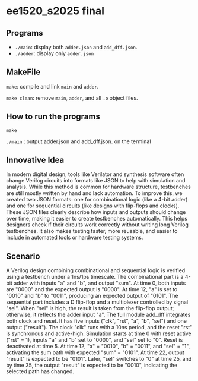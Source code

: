 # ee1520_s2025 final
## Programs

- `./main`: display both `adder.json` and `add_dff.json`.
- `./adder`: display only `adder.json`

## MakeFile

`make`: compile and link `main` and `adder`.

`make clean`: remove `main`, `adder`, and all `.o` object files.

## How to run the programs

`make`

`./main` : output adder.json and add_dff.json. on the terminal

## Innovative Idea
In modern digital design, tools like Verilator and synthesis software often change Verilog circuits into formats like JSON to help with simulation and analysis. While this method is common for hardware structure, testbenches are still mostly written by hand and lack automation. To improve this, we created two JSON formats: one for combinational logic (like a 4-bit adder) and one for sequential circuits (like designs with flip-flops and clocks). These JSON files clearly describe how inputs and outputs should change over time, making it easier to create testbenches automatically. This helps designers check if their circuits work correctly without writing long Verilog testbenches. It also makes testing faster, more reusable, and easier to include in automated tools or hardware testing systems.

## Scenario
A Verilog design combining combinational and sequential logic is verified using a testbench under a 1ns/1ps timescale. The combinational part is a 4-bit adder with inputs "a" and "b", and output "sum". At time 0, both inputs are "0000" and the expected output is "0000". At time 12, "a" is set to "0010" and "b" to "0011", producing an expected output of "0101".
The sequential part includes a D flip-flop and a multiplexer controlled by signal "sel". When "sel" is high, the result is taken from the flip-flop output; otherwise, it reflects the adder input "a".
The full module add_dff integrates both clock and reset. It has five inputs ("clk", "rst", "a", "b", "sel") and one output ("result"). The clock "clk" runs with a 10ns period, and the reset "rst" is synchronous and active-high. Simulation starts at time 0 with reset active ("rst" = 1), inputs "a" and "b" set to "0000", and "sel" set to "0". Reset is deactivated at time 5. At time 12, "a" = "0010", "b" = "0011", and "sel" = "1", activating the sum path with expected "sum" = "0101". At time 22, output "result" is expected to be "0101". Later, "sel" switches to "0" at time 25, and by time 35, the output "result" is expected to be "0010", indicating the selected path has changed.

